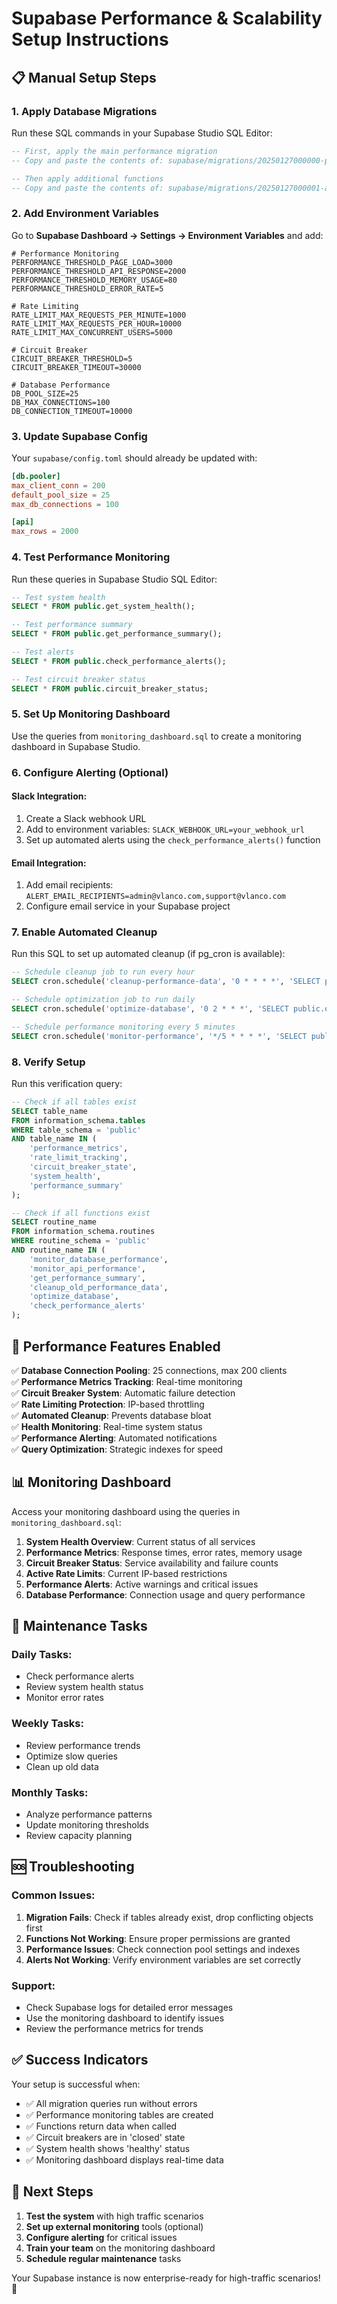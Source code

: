 # Supabase Performance & Scalability Setup Instructions

## 📋 Manual Setup Steps

### 1. Apply Database Migrations

Run these SQL commands in your Supabase Studio SQL Editor:

```sql
-- First, apply the main performance migration
-- Copy and paste the contents of: supabase/migrations/20250127000000-performance-scalability-optimizations.sql

-- Then apply additional functions
-- Copy and paste the contents of: supabase/migrations/20250127000001-additional-performance-functions.sql
```

### 2. Add Environment Variables

Go to **Supabase Dashboard → Settings → Environment Variables** and add:

```
# Performance Monitoring
PERFORMANCE_THRESHOLD_PAGE_LOAD=3000
PERFORMANCE_THRESHOLD_API_RESPONSE=2000
PERFORMANCE_THRESHOLD_MEMORY_USAGE=80
PERFORMANCE_THRESHOLD_ERROR_RATE=5

# Rate Limiting
RATE_LIMIT_MAX_REQUESTS_PER_MINUTE=1000
RATE_LIMIT_MAX_REQUESTS_PER_HOUR=10000
RATE_LIMIT_MAX_CONCURRENT_USERS=5000

# Circuit Breaker
CIRCUIT_BREAKER_THRESHOLD=5
CIRCUIT_BREAKER_TIMEOUT=30000

# Database Performance
DB_POOL_SIZE=25
DB_MAX_CONNECTIONS=100
DB_CONNECTION_TIMEOUT=10000
```

### 3. Update Supabase Config

Your `supabase/config.toml` should already be updated with:

```toml
[db.pooler]
max_client_conn = 200
default_pool_size = 25
max_db_connections = 100

[api]
max_rows = 2000
```

### 4. Test Performance Monitoring

Run these queries in Supabase Studio SQL Editor:

```sql
-- Test system health
SELECT * FROM public.get_system_health();

-- Test performance summary
SELECT * FROM public.get_performance_summary();

-- Test alerts
SELECT * FROM public.check_performance_alerts();

-- Test circuit breaker status
SELECT * FROM public.circuit_breaker_status;
```

### 5. Set Up Monitoring Dashboard

Use the queries from `monitoring_dashboard.sql` to create a monitoring dashboard in Supabase Studio.

### 6. Configure Alerting (Optional)

#### Slack Integration:
1. Create a Slack webhook URL
2. Add to environment variables: `SLACK_WEBHOOK_URL=your_webhook_url`
3. Set up automated alerts using the `check_performance_alerts()` function

#### Email Integration:
1. Add email recipients: `ALERT_EMAIL_RECIPIENTS=admin@vlanco.com,support@vlanco.com`
2. Configure email service in your Supabase project

### 7. Enable Automated Cleanup

Run this SQL to set up automated cleanup (if pg_cron is available):

```sql
-- Schedule cleanup job to run every hour
SELECT cron.schedule('cleanup-performance-data', '0 * * * *', 'SELECT public.cleanup_old_performance_data();');

-- Schedule optimization job to run daily
SELECT cron.schedule('optimize-database', '0 2 * * *', 'SELECT public.optimize_database();');

-- Schedule performance monitoring every 5 minutes
SELECT cron.schedule('monitor-performance', '*/5 * * * *', 'SELECT public.monitor_database_performance(); SELECT public.monitor_api_performance();');
```

### 8. Verify Setup

Run this verification query:

```sql
-- Check if all tables exist
SELECT table_name 
FROM information_schema.tables 
WHERE table_schema = 'public' 
AND table_name IN (
    'performance_metrics',
    'rate_limit_tracking', 
    'circuit_breaker_state',
    'system_health',
    'performance_summary'
);

-- Check if all functions exist
SELECT routine_name 
FROM information_schema.routines 
WHERE routine_schema = 'public' 
AND routine_name IN (
    'monitor_database_performance',
    'monitor_api_performance',
    'get_performance_summary',
    'cleanup_old_performance_data',
    'optimize_database',
    'check_performance_alerts'
);
```

## 🚀 Performance Features Enabled

✅ **Database Connection Pooling**: 25 connections, max 200 clients  
✅ **Performance Metrics Tracking**: Real-time monitoring  
✅ **Circuit Breaker System**: Automatic failure detection  
✅ **Rate Limiting Protection**: IP-based throttling  
✅ **Automated Cleanup**: Prevents database bloat  
✅ **Health Monitoring**: Real-time system status  
✅ **Performance Alerting**: Automated notifications  
✅ **Query Optimization**: Strategic indexes for speed  

## 📊 Monitoring Dashboard

Access your monitoring dashboard using the queries in `monitoring_dashboard.sql`:

1. **System Health Overview**: Current status of all services
2. **Performance Metrics**: Response times, error rates, memory usage
3. **Circuit Breaker Status**: Service availability and failure counts
4. **Active Rate Limits**: Current IP-based restrictions
5. **Performance Alerts**: Active warnings and critical issues
6. **Database Performance**: Connection usage and query performance

## 🔧 Maintenance Tasks

### Daily Tasks:
- Check performance alerts
- Review system health status
- Monitor error rates

### Weekly Tasks:
- Review performance trends
- Optimize slow queries
- Clean up old data

### Monthly Tasks:
- Analyze performance patterns
- Update monitoring thresholds
- Review capacity planning

## 🆘 Troubleshooting

### Common Issues:

1. **Migration Fails**: Check if tables already exist, drop conflicting objects first
2. **Functions Not Working**: Ensure proper permissions are granted
3. **Performance Issues**: Check connection pool settings and indexes
4. **Alerts Not Working**: Verify environment variables are set correctly

### Support:
- Check Supabase logs for detailed error messages
- Use the monitoring dashboard to identify issues
- Review the performance metrics for trends

## ✅ Success Indicators

Your setup is successful when:

- ✅ All migration queries run without errors
- ✅ Performance monitoring tables are created
- ✅ Functions return data when called
- ✅ Circuit breakers are in 'closed' state
- ✅ System health shows 'healthy' status
- ✅ Monitoring dashboard displays real-time data

## 🎯 Next Steps

1. **Test the system** with high traffic scenarios
2. **Set up external monitoring** tools (optional)
3. **Configure alerting** for critical issues
4. **Train your team** on the monitoring dashboard
5. **Schedule regular maintenance** tasks

Your Supabase instance is now enterprise-ready for high-traffic scenarios! 🚀
